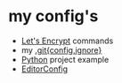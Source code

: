 # my config's

- [Let's Encrypt](certbot/) commands
- my [.git{config,ignore}](Git/)
- [Python](Python) project example
- [EditorConfig](.editorconfig)
